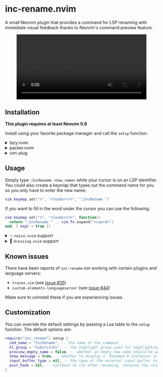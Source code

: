# inc-rename.nvim

A small Neovim plugin that provides a command for LSP renaming with immediate visual
feedback thanks to Neovim's command preview feature.

<div align="center">
<video src="https://user-images.githubusercontent.com/40792180/197186202-d848ba0c-7d3b-4e01-8e99-36ad7d884308.mp4" width="85%">
</div>

## Installation
**This plugin requires at least Neovim 0.8**

Install using your favorite package manager and call the `setup` function.
<details>
    <summary>lazy.nvim</summary>

```lua
{
  "smjonas/inc-rename.nvim",
  config = function()
    require("inc_rename").setup()
  end,
}
```
</details>

<details>
    <summary>packer.nvim</summary>

```lua
use {
  "smjonas/inc-rename.nvim",
  config = function()
    require("inc_rename").setup()
  end,
}
```
</details>

<details>
    <summary>vim-plug</summary>

```vim
Plug "smjonas/inc-rename.nvim"
```
Somewhere in your init.lua, you will need to call the setup function:
```lua
require("inc_rename").setup()
```
</details>

## Usage
Simply type `:IncRename <new_name>` while your cursor is on an LSP identifier.
You could also create a keymap that types out the command name for you so you only have to
enter the new name:
```lua
vim.keymap.set("n", "<leader>rn", ":IncRename ")
```
If you want to fill in the word under the cursor you can use the following:
```lua
vim.keymap.set("n", "<leader>rn", function()
  return ":IncRename " .. vim.fn.expand("<cword>")
end, { expr = true })
```

<details>
<summary>💥 <code>noice.nvim</code> support</summary>

</br>If you are using [noice.nvim](https://github.com/folke/noice.nvim), you can enable the `inc_rename` preset like this:

```lua
require("noice").setup {
  presets = { inc_rename = true }
}
```

Then simply type the `:IncRename` command (or use the keymap mentioned above).
<div align="center">
<img src="https://user-images.githubusercontent.com/40792180/197182365-31657338-2b17-4996-86b4-002b4c2d837e.png">
</div>
</br>
</details>

<details>
<summary>&#127800; <code>dressing.nvim</code> support</summary>

</br>If you are using [dressing.nvim](https://github.com/stevearc/dressing.nvim),
set the `input_buffer_type` option to `"dressing"`:
```lua
require("inc_rename").setup {
  input_buffer_type = "dressing",
}
```

Then simply type the `:IncRename` command and the new name you enter will automatically be updated in the input buffer as you type.

The result should look something like this:
<div align="center">
<img src="https://user-images.githubusercontent.com/40792180/188309667-0d7e8086-ae48-4a25-8b01-df11d229b8c6.png">
</div>
</br>

> :bulb: Tip - try these `dressing.nvim` settings to position the input box above the
> cursor to not cover the word being renamed (thank you
> [@RaafatTurki](https://github.com/RaafatTurki) for the suggestion!):
```lua
require("dressing").setup {
  input = {
    override = function(conf)
      conf.col = -1
      conf.row = 0
      return conf
    end,
  },
}
```

</details>

## Known issues
There have been reports of `inc-rename` not working with certain plugins and language servers:
- `traces.vim` (see [issue #35](https://github.com/smjonas/inc-rename.nvim/issues/35))
- `custom-elements-languageserver` (see [issue #44](https://github.com/smjonas/inc-rename.nvim/issues/44))

Make sure to uninstall these if you are experiencing issues.

## Customization
You can override the default settings by passing a Lua table to the `setup` function.
The default options are:
```lua
require("inc_rename").setup {
  cmd_name = "IncRename", -- the name of the command
  hl_group = "Substitute", -- the highlight group used for highlighting the identifier's new name
  preview_empty_name = false, -- whether an empty new name should be previewed; if false the command preview will be cancelled instead
  show_message = true, -- whether to display a `Renamed m instances in n files` message after a rename operation
  input_buffer_type = nil, -- the type of the external input buffer to use (the only supported value is currently "dressing")
  post_hook = nil, -- callback to run after renaming, receives the result table (from LSP handler) as an argument
}
```
